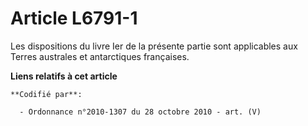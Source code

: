# Article L6791-1

Les dispositions du livre Ier de la présente partie sont applicables aux Terres australes et antarctiques françaises.

**Liens relatifs à cet article**

	**Codifié par**:

	  - Ordonnance n°2010-1307 du 28 octobre 2010 - art. (V)
